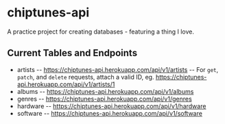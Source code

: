 # chiptunes-api
A practice project for creating databases - featuring a thing I love.

## Current Tables and Endpoints
- artists
-- https://chiptunes-api.herokuapp.com/api/v1/artists
-- For `get`, `patch`, and `delete` requests, attach a valid ID, eg. https://chiptunes-api.herokuapp.com/api/v1/artists/1  
- albums
-- https://chiptunes-api.herokuapp.com/api/v1/albums
- genres
-- https://chiptunes-api.herokuapp.com/api/v1/genres
- hardware
-- https://chiptunes-api.herokuapp.com/api/v1/hardware
- software
-- https://chiptunes-api.herokuapp.com/api/v1/software
